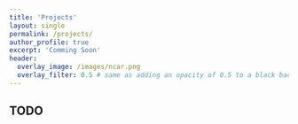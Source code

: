 ```yaml
---
title: 'Projects'
layout: single
permalink: /projects/
author_profile: true
excerpt: 'Comming Soon'
header:
  overlay_image: /images/ncar.png
  overlay_filter: 0.5 # same as adding an opacity of 0.5 to a black background
---
```


## TODO
